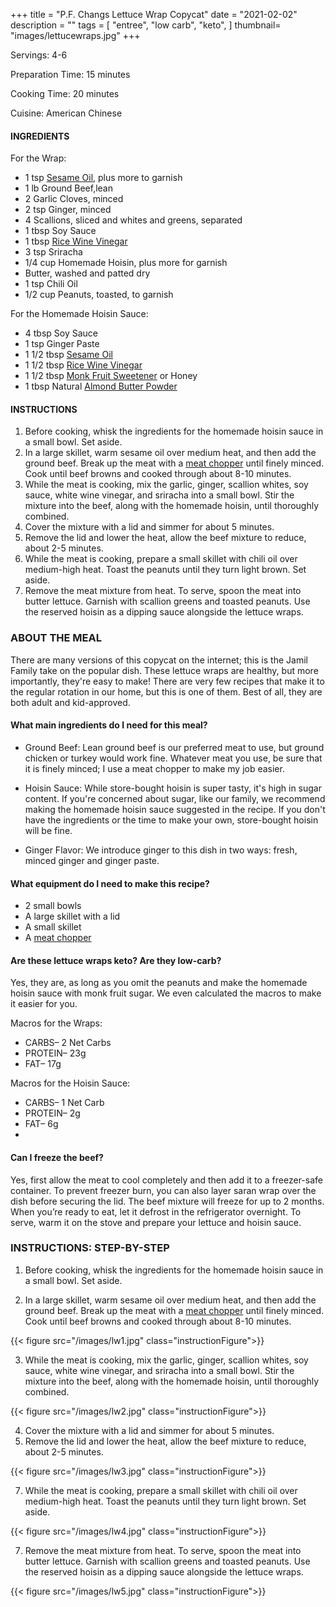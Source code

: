 +++
title = "P.F. Changs Lettuce Wrap Copycat"
date = "2021-02-02"
description = ""
tags = [
    "entree",
    "low carb",
    "keto", 
]
thumbnail= "images/lettucewraps.jpg"
+++

Servings: 4-6 <!--more-->

Preparation Time: 15 minutes 

Cooking Time: 20 minutes 

Cuisine: American Chinese 

#### INGREDIENTS 

For the Wrap: 

* 1 tsp [Sesame Oil](https://amzn.to/3b72o2v), plus more to garnish
* 1 lb Ground Beef,lean 
* 2 Garlic Cloves, minced 
* 2 tsp Ginger, minced 
* 4 Scallions, sliced and whites and greens, separated 
* 1 tbsp Soy Sauce 
* 1 tbsp [Rice Wine Vinegar](https://amzn.to/3feHUZc) 
* 3 tsp Sriracha 
* 1/4 cup Homemade Hoisin, plus more for garnish
* Butter, washed and patted dry 
* 1 tsp Chili Oil 
* 1/2 cup Peanuts, toasted, to garnish 

For the Homemade Hoisin Sauce: 

* 4 tbsp Soy Sauce 
* 1 tsp Ginger Paste 
* 1 1/2 tbsp [Sesame Oil](https://amzn.to/3b72o2v) 
* 1 1/2 tbsp [Rice Wine Vinegar](https://amzn.to/3feHUZc)
* 1 1/2 tbsp [Monk Fruit Sweetener](https://amzn.to/38Bp8aG) or Honey 
* 1 tbsp Natural [Almond Butter Powder](https://amzn.to/3laVGgE)

#### INSTRUCTIONS 

1. Before cooking, whisk the ingredients for the homemade hoisin sauce in a small bowl. Set aside. 
2. In a large skillet, warm sesame oil over medium heat, and then add the ground beef. Break up the meat with a [meat chopper](https://amzn.to/38BSlBY) until finely minced. Cook until beef browns and cooked through about 8-10 minutes.  
3. While the meat is cooking, mix the garlic, ginger, scallion whites, soy sauce, white wine vinegar, and sriracha into a small bowl. Stir the mixture into the beef, along with the homemade hoisin, until thoroughly combined. 
4. Cover the mixture with a lid and simmer for about 5 minutes. 
5. Remove the lid and lower the heat, allow the beef mixture to reduce, about 2-5 minutes. 
6. While the meat is cooking, prepare a small skillet with chili oil over medium-high heat. Toast the peanuts until they turn light brown. Set aside. 
7. Remove the meat mixture from heat. To serve, spoon the meat into butter lettuce. Garnish with scallion greens and toasted peanuts. Use the reserved hoisin as a dipping sauce alongside the lettuce wraps.  

### ABOUT THE MEAL 

There are many versions of this copycat on the internet; this is the Jamil Family take on the popular dish. These lettuce wraps are healthy, but more importantly, they're easy to make! There are very few recipes that make it to the regular rotation in our home, but this is one of them. Best of all, they are both adult and kid-approved. 

#### What main ingredients do I need for this meal?

* Ground Beef: Lean ground beef is our preferred meat to use, but ground chicken or turkey would work fine. Whatever meat you use, be sure that it is finely minced; I use a meat chopper to make my job easier.  
 
* Hoisin Sauce: While store-bought hoisin is super tasty, it's high in sugar content. If you're concerned about sugar, like our family, we recommend making the homemade hoisin sauce suggested in the recipe. If you don't have the ingredients or the time to make your own, store-bought hoisin will be fine. 

* Ginger Flavor: We introduce ginger to this dish in two ways: fresh, minced ginger and ginger paste. 

#### What equipment do I need to make this recipe?

* 2 small bowls
* A large skillet with a lid
* A small skillet  
* A [meat chopper](https://amzn.to/38BSlBY)

#### Are these lettuce wraps keto? Are they low-carb?

Yes, they are, as long as you omit the peanuts and make the homemade hoisin sauce with monk fruit sugar. We even calculated the macros to make it easier for you.

Macros for the Wraps: 
* CARBS– 2 Net Carbs
* PROTEIN– 23g
* FAT– 17g

Macros for the Hoisin Sauce: 
* CARBS– 1 Net Carb
* PROTEIN– 2g
* FAT– 6g 
* 
#### Can I freeze the beef?

Yes, first allow the meat to cool completely and then add it to a freezer-safe container. To prevent freezer burn, you can also layer saran wrap over the dish before securing the lid. The beef mixture will freeze for up to 2 months. When you’re ready to eat, let it defrost in the refrigerator overnight. To serve, warm it on the stove and prepare your lettuce and hoisin sauce.

### INSTRUCTIONS: STEP-BY-STEP 

1. Before cooking, whisk the ingredients for the homemade hoisin sauce in a small bowl. Set aside. 


2. In a large skillet, warm sesame oil over medium heat, and then add the ground beef. Break up the meat with a [meat chopper](https://amzn.to/38BSlBY) until finely minced. Cook until beef browns and cooked through about 8-10 minutes.  

{{< figure src="/images/lw1.jpg" class="instructionFigure">}}

3. While the meat is cooking, mix the garlic, ginger, scallion whites, soy sauce, white wine vinegar, and sriracha into a small bowl. Stir the mixture into the beef, along with the homemade hoisin, until thoroughly combined. 

{{< figure src="/images/lw2.jpg" class="instructionFigure">}}

4. Cover the mixture with a lid and simmer for about 5 minutes. 
5. Remove the lid and lower the heat, allow the beef mixture to reduce, about 2-5 minutes. 

{{< figure src="/images/lw3.jpg" class="instructionFigure">}}

7. While the meat is cooking, prepare a small skillet with chili oil over medium-high heat. Toast the peanuts until they turn light brown. Set aside. 

{{< figure src="/images/lw4.jpg" class="instructionFigure">}}

7. Remove the meat mixture from heat. To serve, spoon the meat into butter lettuce. Garnish with scallion greens and toasted peanuts. Use the reserved hoisin as a dipping sauce alongside the lettuce wraps.  

{{< figure src="/images/lw5.jpg" class="instructionFigure">}}
